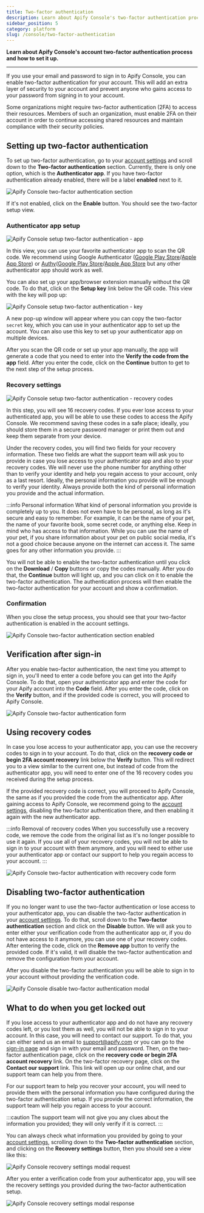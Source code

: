 ```yaml
---
title: Two-factor authentication
description: Learn about Apify Console's two-factor authentication process and how to set it up.
sidebar_position: 5
category: platform
slug: /console/two-factor-authentication
---
```


**Learn about Apify Console's account two-factor authentication process and how to set it up.**

---

If you use your email and password to sign in to Apify Console, you can enable two-factor authentication for your account. This will add an extra layer of security to your account and prevent anyone who gains access to your password from signing in to your account.

Some organizations might require two-factor authentication (2FA) to access their resources. Members of such an organization, must enable 2FA on their account in order to continue accessing shared resources and maintain compliance with their security policies.

## Setting up two-factor authentication

To set up two-factor authentication, go to your [account settings](https://console.apify.com/account/settings) and scroll down to the **Two-factor authentication** section. Currently, there is only one option, which is the **Authenticator app**. If you have two-factor authentication already enabled, there will be a label **enabled** next to it.

![Apify Console two-factor authentication section](./images/console-account-two-factor-disabled.png)

If it's not enabled, click on the **Enable** button. You should see the two-factor setup view.

### Authenticator app setup

![Apify Console setup two-factor authentication - app](./images/console-two-factor-app-setup.png)

In this view, you can use your favorite authenticator app to scan the QR code. We recommend using Google Authenticator ([Google Play Store](https://play.google.com/store/apps/details?id=com.google.android.apps.authenticator2&hl=en_US)/[Apple App Store](https://apps.apple.com/us/app/google-authenticator/id388497605)) or [Authy](https://authy.com/)([Google Play Store](https://play.google.com/store/apps/details?id=com.authy.authy)/[Apple App Store](https://apps.apple.com/us/app/twilio-authy/id494168017) but any other authenticator app should work as well.

You can also set up your app/browser extension manually without the QR code. To do that, click on the **Setup key** link below the QR code. This view with the key will pop up:

![Apify Console setup two-factor authentication - key](./images/console-setup-two-factor-auth-key.png)

A new pop-up window will appear where you can copy the two-factor `secret` key, which you can use in your authenticator app to set up the account. You can also use this key to set up your authenticator app on multiple devices.

After you scan the QR code or set up your app manually, the app will generate a code that you need to enter into the **Verify the code from the app** field. After you enter the code, click on the **Continue** button to get to the next step of the setup process.

### Recovery settings

![Apify Console setup two-factor authentication - recovery codes](./images/console-two-factor-recovery-setup.png)

In this step, you will see 16 recovery codes. If you ever lose access to your authenticated app, you will be able to use these codes to access the Apify Console. We recommend saving these codes in a safe place; ideally, you should store them in a secure password manager or print them out and keep them separate from your device.

Under the recovery codes, you will find two fields for your recovery information. These two fields are what the support team will ask you to provide in case you lose access to your authenticator app and also to your recovery codes. We will never use the phone number for anything other than to verify your identity and help you regain access to your account, only as a last resort. Ideally, the personal information you provide will be enough to verify your identity. Always provide both the kind of personal information you provide and the actual information.

:::info Personal information
What kind of personal information you provide is completely up to you. It does not even have to be personal, as long as it's secure and easy to remember. For example, it can be the name of your pet, the name of your favorite book, some secret code, or anything else. Keep in mind who has access to that information. While you can use the name of your pet, if you share information about your pet on public social media, it's not a good choice because anyone on the internet can access it. The same goes for any other information you provide.
:::

You will not be able to enable the two-factor authentication until you click on the **Download** / **Copy** buttons or copy the codes manually. After you do that, the **Continue** button will light up, and you can click on it to enable the two-factor authentication. The authentication process will then enable the two-factor authentication for your account and show a confirmation.

### Confirmation

When you close the setup process, you should see that your two-factor authentication is enabled in the account settings.

![Apify Console two-factor authentication section enabled](./images/console-account-two-factor-enabled.png)


## Verification after sign-in

After you enable two-factor authentication, the next time you attempt to sign in, you'll need to enter a code before you can get into the Apify Console. To do that, open your authenticator app and enter the code for your Apify account into the **Code** field. After you enter the code, click on the **Verify** button, and if the provided code is correct, you will proceed to Apify Console.

![Apify Console two-factor authentication form](./images/console-two-factor-authentication.png)

## Using recovery codes

In case you lose access to your authenticator app, you can use the recovery codes to sign in to your account. To do that, click on the **recovery code or begin 2FA account recovery** link below the **Verify** button. This will redirect you to a view similar to the current one, but instead of code from the authenticator app, you will need to enter one of the 16 recovery codes you received during the setup process.

If the provided recovery code is correct, you will proceed to Apify Console, the same as if you provided the code from the authenticator app. After gaining access to Apify Console, we recommend going to the [account settings](https://console.apify.com/account/settings), disabling the two-factor authentication there, and then enabling it again with the new authenticator app.

:::info Removal of recovery codes
When you successfully use a recovery code, we remove the code from the original list as it's no longer possible to use it again. If you use all of your recovery codes, you will not be able to sign in to your account with them anymore, and you will need to either use your authenticator app or contact our support to help you regain access to your account.
:::


![Apify Console two-factor authentication with recovery code form](./images/console-two-factor-use-recovery-code.png)

## Disabling two-factor authentication

If you no longer want to use the two-factor authentication or lose access to your authenticator app, you can disable the two-factor authentication in your [account settings](https://console.apify.com/account/settings). To do that, scroll down to the **Two-factor authentication** section and click on the **Disable** button. We will ask you to enter either your verification code from the authenticator app or, if you do not have access to it anymore, you can use one of your recovery codes. After entering the code, click on the **Remove app** button to verify the provided code. If it's valid, it will disable the two-factor authentication and remove the configuration from your account.

After you disable the two-factor authentication you will be able to sign in to your account without providing the verification code.

![Apify Console disable two-factor authentication modal](./images/console-two-factor-auth-disable.png)

## What to do when you get locked out

If you lose access to your authenticator app and do not have any recovery codes left, or you lost them as well, you will not be able to sign in to your account. In this case, you will need to contact our support. To do that, you can either send us an email to [support@apify.com](mailto:support@apify.com?subject='Locked%20out%20of%20account%20with%202FA%20enabled') or you can go to the [sign-in page](https://console.apify.com/sign-in) and sign in with your email and password. Then, on the two-factor authentication page, click on the **recovery code or begin 2FA account recovery** link. On the two-factor recovery page, click on the **Contact our support** link. This link will open up our online chat, and our support team can help you from there.

For our support team to help you recover your account, you will need to provide them with the personal information you have configured during the two-factor authentication setup. If you provide the correct information, the support team will help you regain access to your account.

:::caution
The support team will not give you any clues about the information you provided; they will only verify if it is correct.
:::

You can always check what information you provided by going to your [account settings](https://console.apify.com/account/settings), scrolling down to the **Two-factor authentication** section, and clicking on the **Recovery settings** button, then you should see a view like this:

![Apify Console recovery settings modal request](./images/console-two-factor-recovery-settings-request.png)

After you enter a verification code from your authenticator app, you will see the recovery settings you provided during the two-factor authentication setup.

![Apify Console recovery settings modal response](./images/console-two-factor-recovery-settings-revealed.png)
